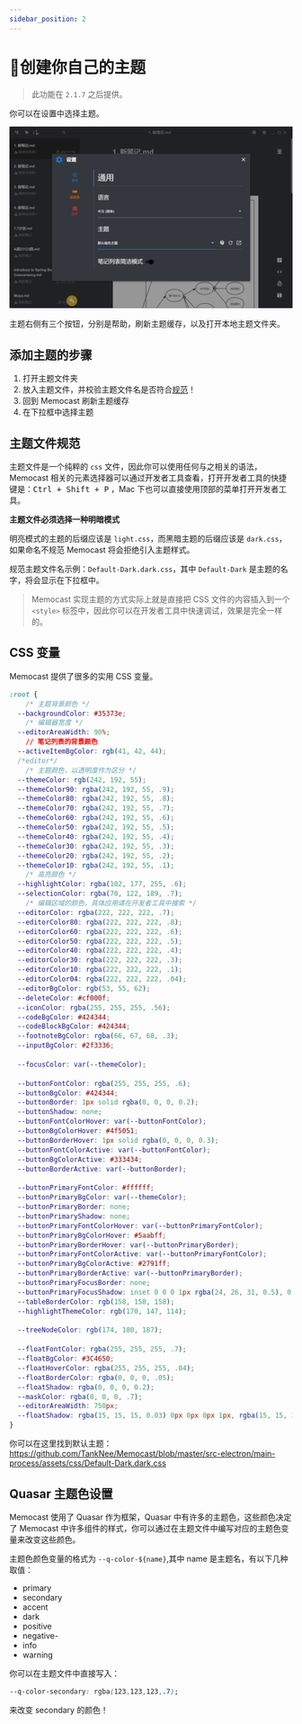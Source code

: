 ```yaml
---
sidebar_position: 2
---
```


# 🎄创建你自己的主题

> 此功能在 `2.1.7` 之后提供。

你可以在设置中选择主题。

![](/img/create-theme-1.png)

主题右侧有三个按钮，分别是帮助，刷新主题缓存，以及打开本地主题文件夹。

## 添加主题的步骤

1. 打开主题文件夹
2. 放入主题文件，并校验主题文件名是否符合[规范](#主题文件规范)！
3. 回到 Memocast 刷新主题缓存
4. 在下拉框中选择主题

## 主题文件规范

主题文件是一个纯粹的 `css` 文件，因此你可以使用任何与之相关的语法，Memocast 相关的元素选择器可以通过开发者工具查看，打开开发者工具的快捷键是：<kbd>Ctrl + Shift + P</kbd> ，Mac 下也可以直接使用顶部的菜单打开开发者工具。

**主题文件必须选择一种明暗模式**

明亮模式的主题的后缀应该是 `light.css`，而黑暗主题的后缀应该是 `dark.css`，如果命名不规范 Memocast 将会拒绝引入主题样式。

规范主题文件名示例：`Default-Dark.dark.css`，其中 `Default-Dark` 是主题的名字，将会显示在下拉框中。

> Memocast 实现主题的方式实际上就是直接把 CSS 文件的内容插入到一个 `<style>` 标签中，因此你可以在开发者工具中快速调试，效果是完全一样的。

## CSS 变量

Memocast 提供了很多的实用 CSS 变量。

```css
:root {
    /* 主题背景颜色 */
  --backgroundColor: #35373e;
    /* 编辑器宽度 */
  --editorAreaWidth: 90%;
    // 笔记列表的背景颜色
  --activeItemBgColor: rgb(41, 42, 44);
  /*editor*/
    /* 主题颜色，以透明度作为区分 */
  --themeColor: rgb(242, 192, 55);
  --themeColor90: rgba(242, 192, 55, .9);
  --themeColor80: rgba(242, 192, 55, .8);
  --themeColor70: rgba(242, 192, 55, .7);
  --themeColor60: rgba(242, 192, 55, .6);
  --themeColor50: rgba(242, 192, 55, .5);
  --themeColor40: rgba(242, 192, 55, .4);
  --themeColor30: rgba(242, 192, 55, .3);
  --themeColor20: rgba(242, 192, 55, .2);
  --themeColor10: rgba(242, 192, 55, .1);
    /* 高亮颜色 */
  --highlightColor: rgba(102, 177, 255, .6);
  --selectionColor: rgba(70, 122, 189, .7);
    /* 编辑区域的颜色，具体应用请在开发者工具中搜索 */
  --editorColor: rgba(222, 222, 222, .7);
  --editorColor80: rgba(222, 222, 222, .8);
  --editorColor60: rgba(222, 222, 222, .6);
  --editorColor50: rgba(222, 222, 222, .5);
  --editorColor40: rgba(222, 222, 222, .4);
  --editorColor30: rgba(222, 222, 222, .3);
  --editorColor10: rgba(222, 222, 222, .1);
  --editorColor04: rgba(222, 222, 222, .04);
  --editorBgColor: rgb(53, 55, 62);
  --deleteColor: #cf000f;
  --iconColor: rgba(255, 255, 255, .56);
  --codeBgColor: #424344;
  --codeBlockBgColor: #424344;
  --footnoteBgColor: rgba(66, 67, 68, .3);
  --inputBgColor: #2f3336;

  --focusColor: var(--themeColor);

  --buttonFontColor: rgba(255, 255, 255, .6);
  --buttonBgColor: #424344;
  --buttonBorder: 1px solid rgba(0, 0, 0, 0.2);
  --buttonShadow: none;
  --buttonFontColorHover: var(--buttonFontColor);
  --buttonBgColorHover: #4f5051;
  --buttonBorderHover: 1px solid rgba(0, 0, 0, 0.3);
  --buttonFontColorActive: var(--buttonFontColor);
  --buttonBgColorActive: #333434;
  --buttonBorderActive: var(--buttonBorder);

  --buttonPrimaryFontColor: #ffffff;
  --buttonPrimaryBgColor: var(--themeColor);
  --buttonPrimaryBorder: none;
  --buttonPrimaryShadow: none;
  --buttonPrimaryFontColorHover: var(--buttonPrimaryFontColor);
  --buttonPrimaryBgColorHover: #5aabff;
  --buttonPrimaryBorderHover: var(--buttonPrimaryBorder);
  --buttonPrimaryFontColorActive: var(--buttonPrimaryFontColor);
  --buttonPrimaryBgColorActive: #2791ff;
  --buttonPrimaryBorderActive: var(--buttonPrimaryBorder);
  --buttonPrimaryFocusBorder: none;
  --buttonPrimaryFocusShadow: inset 0 0 0 1px rgba(24, 26, 31, 0.5), 0 0 0 1px var(--themeColor);
  --tableBorderColor: rgb(158, 158, 158);
  --highlightThemeColor: rgb(170, 147, 114);

  --treeNodeColor: rgb(174, 180, 187);

  --floatFontColor: rgba(255, 255, 255, .7);
  --floatBgColor: #3C4650;
  --floatHoverColor: rgba(255, 255, 255, .04);
  --floatBorderColor: rgba(0, 0, 0, .05);
  --floatShadow: rgba(0, 0, 0, 0.2);
  --maskColor: rgba(0, 0, 0, .7);
  --editorAreaWidth: 750px;
  --floatShadow: rgba(15, 15, 15, 0.03) 0px 0px 0px 1px, rgba(15, 15, 15, 0.04) 0px 3px 6px, rgba(15, 15, 15, 0.05) 0px 9px 24px;
}
```

你可以在这里找到默认主题：https://github.com/TankNee/Memocast/blob/master/src-electron/main-process/assets/css/Default-Dark.dark.css

## Quasar 主题色设置

Memocast 使用了 Quasar 作为框架，Quasar 中有许多的主题色，这些颜色决定了 Memocast 中许多组件的样式，你可以通过在主题文件中编写对应的主题色变量来改变这些颜色。

主题色颜色变量的格式为 `--q-color-${name}`,其中 name 是主题名，有以下几种取值：

- primary
- secondary
- accent
- dark
- positive
- negative-
- info
- warning

你可以在主题文件中直接写入：

```css
--q-color-secondary: rgba(123,123,123,.7);
```

来改变 secondary 的颜色！